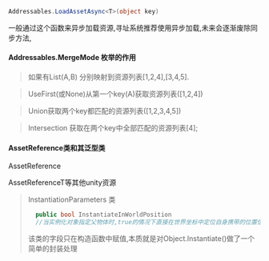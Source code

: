 

```c#
Addressables.LoadAssetAsync<T>(object key)
```

一般通过这个函数来异步加载资源,寻址系统推荐使用异步加载,未来会逐渐废除同步方法,

#### Addressables.MergeMode 枚举的作用

> 如果有List<Key>(A,B)     分别映射到资源列表[1,2,4],[3,4,5].

> UseFirst(或None)从第一个key(A)获取资源列表([1,2,4])

> Union获取两个key都匹配的资源列表([1,2,3,4,5])

> Intersection 获取在两个key中全部匹配的资源列表[4];





#### AssetReference类和其泛型类

AssetReference

AssetReferenceT<Sprite>等其他unity资源



> InstantiationParameters 类 
>
> ```c#
>   public bool InstantiateInWorldPosition
>   //当实例化对象指定父物体时,true的情况下直接在世界坐标中定位自身携带的位置信息,false的情况下在父坐标系下定位
> ```
>
> 该类的字段只在构造函数中赋值,本质就是对Object.Instantiate()做了一个简单的封装处理



